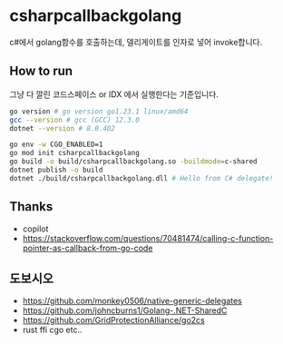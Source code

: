 # csharpcallbackgolang

c#에서 golang함수를 호출하는데, 델리게이트를 인자로 넣어 invoke합니다.

## How to run

그냥 다 깔린 코드스페이스 or IDX 에서 실행한다는 기준입니다.

```bash
go version # go version go1.23.1 linux/amd64
gcc --version # gcc (GCC) 12.3.0
dotnet --version # 8.0.402

go env -w CGO_ENABLED=1
go mod init csharpcallbackgolang
go build -o build/csharpcallbackgolang.so -buildmode=c-shared
dotnet publish -o build
dotnet ./build/csharpcallbackgolang.dll # Hello from C# delegate!
```

## Thanks

- copilot
- https://stackoverflow.com/questions/70481474/calling-c-function-pointer-as-callback-from-go-code

## 도보시오

- https://github.com/monkey0506/native-generic-delegates
- https://github.com/johncburns1/Golang-.NET-SharedC
- https://github.com/GridProtectionAlliance/go2cs
- rust ffi cgo etc..
